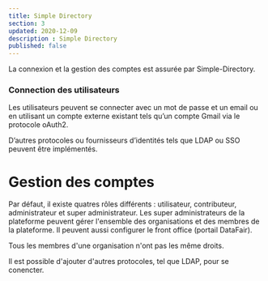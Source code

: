 ```yaml
---
title: Simple Directory
section: 3
updated: 2020-12-09
description : Simple Directory
published: false
---
```

La connexion et la gestion des comptes est assurée par Simple-Directory.

### Connection des utilisateurs
Les utilisateurs peuvent se connecter avec un mot de passe et un email ou en utilisant un compte externe existant tels qu’un compte Gmail via le protocole oAuth2.


D’autres protocoles ou fournisseurs d’identités tels que LDAP ou SSO peuvent être implémentés.

# Gestion des comptes

Par défaut, il existe quatres rôles différents : utilisateur, contributeur, administrateur et super administrateur.
Les super administrateurs de la plateforme peuvent gérer l'ensemble des organisations et des membres de la plateforme. Il peuvent aussi configurer le front office (portail DataFair).

Tous les membres d'une organisation n'ont pas les même droits.



Il est possible d'ajouter d'autres protocoles, tel que LDAP, pour se conencter.

